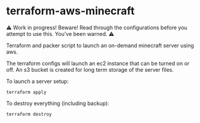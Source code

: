 # terraform-aws-minecraft

⚠️ Work in progress! Beware! Read through the configurations before you attempt to use this. You've been warned. ⚠️

Terraform and packer script to launch an on-demand minecraft server using aws.

The terraform configs will launch an ec2 instance that can be turned on or off. An s3 bucket is created
for long term storage of the server files.

To launch a server setup:

```
terraform apply
```

To destroy everything (including backup):

```
terraform destroy
```
